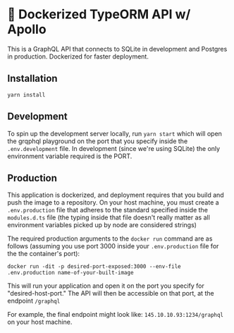 # 🚀 Dockerized TypeORM API w/ Apollo

This is a GraphQL API that connects to SQLite in development and Postgres in production. Dockerized for faster deployment.

## Installation

`yarn install`

## Development

To spin up the development server locally, run `yarn start` which will open the grqphql playground on the port that you specify inside the `.env.development` file. In development (since we're using SQLite) the only environment variable required is the PORT.

## Production

This application is dockerized, and deployment requires that you build and push the image to a repository. On your host machine, you must create a `.env.production` file that adheres to the standard specified inside the `modules.d.ts` file (the typing inside that file doesn't really matter as all environment variables picked up by node are considered strings)

The required production arguments to the `docker run` command are as follows (assuming you use port 3000 inside your `.env.production` file for the the container's port):

`docker run -dit -p desired-port-exposed:3000 --env-file .env.production name-of-your-built-image`

This will run your application and open it on the port you specify for "desired-host-port." The API will then be accessible on that port, at the endpoint `/graphql`

For example, the final endpoint might look like: `145.10.10.93:1234/graphql` on your host machine.
